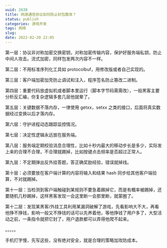 ```yaml
---
uuid: 2638
title: 网游通信协议如何防止封包篡改？
status: publish
categories: 游戏开发
tags: 网络
slug: 
date: 2022-02-20 22:05
---
```

第一层：协议非对称加密交换密钥，对称加密传输内容，保护好服务端私钥，防止中间人攻击。流式加密，同样包发两次内容不一样。

第二层：不用标准序列化工具如 protocolbuf，用修改版或者自己实现的。

第三层：客户端加密加壳防止调试和注入，程序签名防止篡改二进制。

第四层：重要代码放虚拟机或者脚本里运行（脚本字节码需需改），一般黑客主要分析反汇编，你复杂逻辑多套几层他就晕了。

第五层：关键数据不落内存，一律使用 getxx，setxx 之类的接口，后面将真实数据经过变换以后才落内存。

第六层：守护进程动态跟踪监控情况。

第七层：决定性逻辑永远放在服务端。

第八层：服务端定期校验消息合理性，比如十秒内最大的移动步长是多少，实际发上来的合理不合理，不合理就踢掉，比如按键点击频率是否超过正常人。

第九层：不定期弹出反外挂答题，答正确奖励经验，错误就掉线。

第十层：必须要放在客户端计算的内容将输入和结果 hash 同步给其他客户端验算，不对就踢掉。

第十一层：当检测到客户端触碰到某规则不要急着踢掉它，而是有概率被踢掉，还要随机几秒踢掉，这样黑客发现一会这里断一会那里断，就蒙圈了。

第十二层：发现某黑客/外挂工具利用某漏洞破解了游戏，先看影响大不大，再看他挣不挣钱，影响一般又不挣钱的话可以先养着他，等他挣钱了用户多了，大型活动之前，一条指令就把它封了，用户退款都可以弄得他爬不起来。

。。。。。

手机打字慢，先写这些，没有绝对安全，就是合理的策略加攻防成本。



